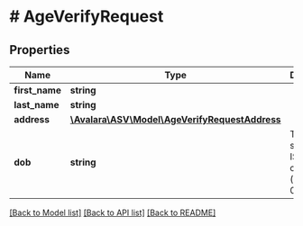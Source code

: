 # # AgeVerifyRequest

## Properties

Name | Type | Description | Notes
------------ | ------------- | ------------- | -------------
**first_name** | **string** |  | [optional]
**last_name** | **string** |  | [optional]
**address** | [**\Avalara\ASV\Model\AgeVerifyRequestAddress**](AgeVerifyRequestAddress.md) |  | [optional]
**dob** | **string** | The value should be ISO-8601 compliant (e.g. 2020-07-21). | [optional]

[[Back to Model list]](../../README.md#models) [[Back to API list]](../../README.md#endpoints) [[Back to README]](../../README.md)

